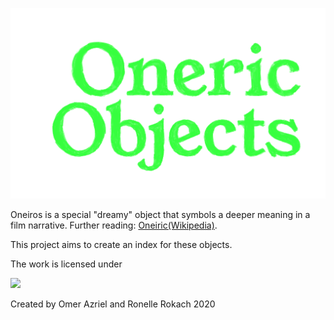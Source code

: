<a href="http://oneiric-objects.herokuapp.com">![OneiricObjs](./frontend/.vuepress/public/logo.png?sanitize=true "OneiricObjects")</a>

Oneiros is a special "dreamy" object that symbols a deeper meaning in a film narrative.
Further reading: <a href="https://en.wikipedia.org/wiki/Oneiric_(film_theory)">Oneiric(Wikipedia)</a>.

This project aims to create an index for these objects.

The work is licensed under

<a target="_blank" href="https://creativecommons.org/licenses/by-nd-nc/1.0/"><img src="https://creativecommons.org/images/public/somerights.gif"></a>

Created by Omer Azriel and Ronelle Rokach 2020 <a target="_blank" href="https://creativecommons.org/licenses/by-nd-nc/1.0/"><img src="https://mirrors.creativecommons.org/presskit/icons/cc.large.png" width="13" height="13"></a>
